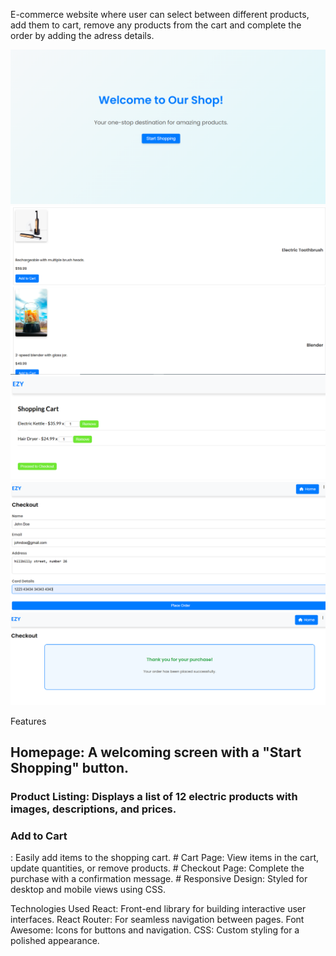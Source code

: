 E-commerce website where user can select between different products, add them to cart, remove any products from the cart and complete the order by adding the adress details.

![alt text](https://github.com/AtanasoaieD/shopping-cart/blob/main/src/finals/2.png)
![alt text](https://github.com/AtanasoaieD/shopping-cart/blob/main/src/finals/1.png)
![alt text](https://github.com/AtanasoaieD/shopping-cart/blob/main/src/finals/3.png)
![alt text](https://github.com/AtanasoaieD/shopping-cart/blob/main/src/finals/4.png)
![alt text](https://github.com/AtanasoaieD/shopping-cart/blob/main/src/finals/5.png)

Features
## Homepage: A welcoming screen with a "Start Shopping" button.
### Product Listing: Displays a list of 12 electric products with images, descriptions, and prices.
<h3> Add to Cart</h3>: Easily add items to the shopping cart.
# Cart Page: View items in the cart, update quantities, or remove products.
# Checkout Page: Complete the purchase with a confirmation message.
# Responsive Design: Styled for desktop and mobile views using CSS.


Technologies Used
React: Front-end library for building interactive user interfaces.
React Router: For seamless navigation between pages.
Font Awesome: Icons for buttons and navigation.
CSS: Custom styling for a polished appearance.